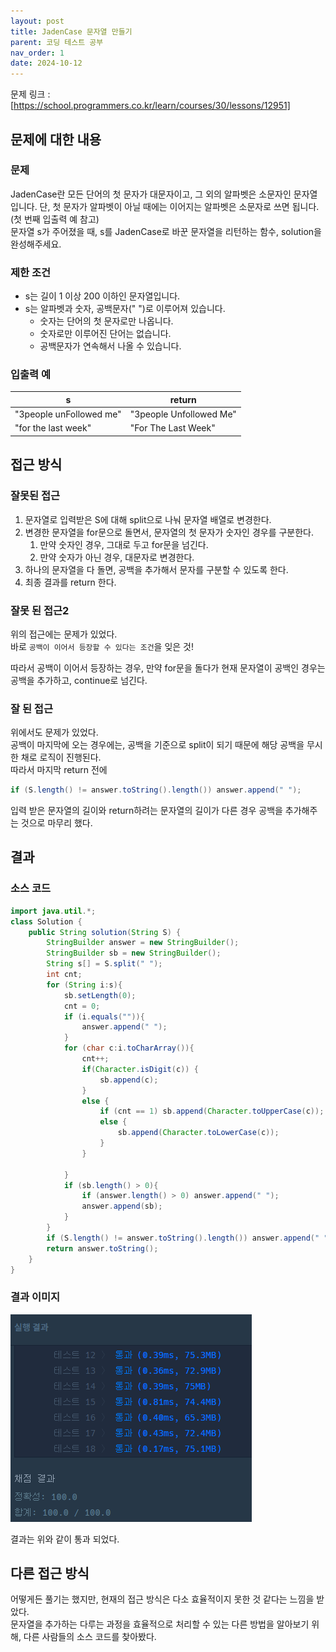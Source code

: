 ```yaml
---
layout: post
title: JadenCase 문자열 만들기
parent: 코딩 테스트 공부
nav_order: 1
date: 2024-10-12
---
```


문제 링크 : [https://school.programmers.co.kr/learn/courses/30/lessons/12951]

## 문제에 대한 내용

### 문제

JadenCase란 모든 단어의 첫 문자가 대문자이고, 그 외의 알파벳은 소문자인 문자열입니다. 단, 첫 문자가 알파벳이 아닐 때에는 이어지는 알파벳은 소문자로 쓰면 됩니다. (첫 번째 입출력 예 참고)  
문자열 s가 주어졌을 때, s를 JadenCase로 바꾼 문자열을 리턴하는 함수, solution을 완성해주세요.

### 제한 조건

- s는 길이 1 이상 200 이하인 문자열입니다.
- s는 알파벳과 숫자, 공백문자(" ")로 이루어져 있습니다.
  - 숫자는 단어의 첫 문자로만 나옵니다.
  - 숫자로만 이루어진 단어는 없습니다.
  - 공백문자가 연속해서 나올 수 있습니다.

### 입출력 예

| s                       | return                  |
| ----------------------- | ----------------------- |
| "3people unFollowed me" | "3people Unfollowed Me" |
| "for the last week"     | "For The Last Week"     |

## 접근 방식

### 잘못된 접근

1. 문자열로 입력받은 S에 대해 split으로 나눠 문자열 배열로 변경한다.
2. 변경한 문자열을 for문으로 돌면서, 문자열의 첫 문자가 숫자인 경우를 구분한다.
   1. 만약 숫자인 경우, 그대로 두고 for문을 넘긴다.
   2. 만약 숫자가 아닌 경우, 대문자로 변경한다.
3. 하나의 문자열을 다 돌면, 공백을 추가해서 문자를 구분할 수 있도록 한다.
4. 최종 결과를 return 한다.

### 잘못 된 접근2

위의 접근에는 문제가 있었다.  
바로 `공백이 이어서 등장할 수 있다는 조건`을 잊은 것!

따라서 공백이 이어서 등장하는 경우, 만약 for문을 돌다가 현재 문자열이 공백인 경우는 공백을 추가하고, continue로 넘긴다.

### 잘 된 접근

위에서도 문제가 있었다.  
공백이 마지막에 오는 경우에는, 공백을 기준으로 split이 되기 때문에 해당 공백을 무시한 채로 로직이 진행된다.  
따라서 마지막 return 전에

```java
if (S.length() != answer.toString().length()) answer.append(" ");
```

입력 받은 문자열의 길이와 return하려는 문자열의 길이가 다른 경우 공백을 추가해주는 것으로 마무리 했다.

## 결과

### 소스 코드

```java
import java.util.*;
class Solution {
    public String solution(String S) {
        StringBuilder answer = new StringBuilder();
        StringBuilder sb = new StringBuilder();
        String s[] = S.split(" ");
        int cnt;
        for (String i:s){
            sb.setLength(0);
            cnt = 0;
            if (i.equals("")){
                answer.append(" ");
            }
            for (char c:i.toCharArray()){
                cnt++;
                if(Character.isDigit(c)) {
                    sb.append(c);
                }
                else {
                    if (cnt == 1) sb.append(Character.toUpperCase(c));
                    else {
                        sb.append(Character.toLowerCase(c));
                    }
                }

            }
            if (sb.length() > 0){
                if (answer.length() > 0) answer.append(" ");
                answer.append(sb);
            }
        }
        if (S.length() != answer.toString().length()) answer.append(" ");
        return answer.toString();
    }
}
```

### 결과 이미지

![alt text](image.png)

결과는 위와 같이 통과 되었다.

## 다른 접근 방식

어떻게든 풀기는 했지만, 현재의 접근 방식은 다소 효율적이지 못한 것 같다는 느낌을 받았다.  
문자열을 추가하는 다루는 과정을 효율적으로 처리할 수 있는 다른 방법을 알아보기 위해, 다른 사람들의 소스 코드를 찾아봤다.

[https://school.programmers.co.kr/learn/courses/30/lessons/12951]: https://school.programmers.co.kr/learn/courses/30/lessons/12951
